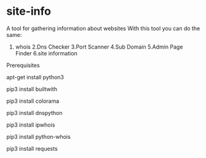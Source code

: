 # site-info
A tool for gathering information about websites
With this tool you can do the same:
1. whois
2.Dns Checker
3.Port Scanner
4.Sub Domain
5.Admin Page Finder
6.site information

Prerequisites

apt-get install python3

pip3 install builtwith

pip3 install colorama

pip3 install dnspython

pip3 install ipwhois

pip3 install python-whois

pip3 install requests
